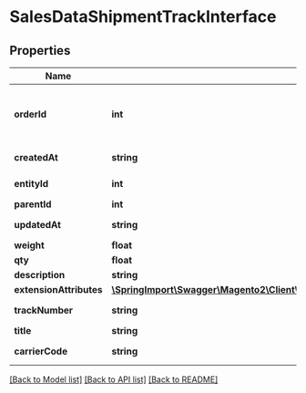 # SalesDataShipmentTrackInterface

## Properties
Name | Type | Description | Notes
------------ | ------------- | ------------- | -------------
**orderId** | **int** | The order_id for the shipment package. | 
**createdAt** | **string** | Created-at timestamp. | [optional] 
**entityId** | **int** | Shipment package ID. | [optional] 
**parentId** | **int** | Parent ID. | 
**updatedAt** | **string** | Updated-at timestamp. | [optional] 
**weight** | **float** | Weight. | 
**qty** | **float** | Quantity. | 
**description** | **string** | Description. | 
**extensionAttributes** | [**\SpringImport\Swagger\Magento2\Client\Model\SalesDataShipmentTrackExtensionInterface**](SalesDataShipmentTrackExtensionInterface.md) |  | [optional] 
**trackNumber** | **string** | Track number. | 
**title** | **string** | Title. | 
**carrierCode** | **string** | Carrier code. | 

[[Back to Model list]](../README.md#documentation-for-models) [[Back to API list]](../README.md#documentation-for-api-endpoints) [[Back to README]](../README.md)


